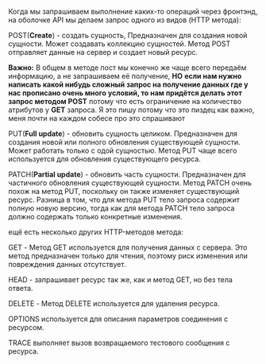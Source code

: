 
Когда мы запрашиваем выполнение каких-то операций через фронтэнд, на оболочке API мы делаем запрос одного из видов (HTTP метода):

POST(**Create**) - создать сущность, Предназначен для создания новой сущности. Может создавать коллекцию сущностей. Метод POST отправляет данные на сервер и создает новый ресурс.

**Важно:** В общем в методе пост мы конечно же чаще всего передаём информацию, а не запрашиваем её получение, **НО** **если нам нужно написать какой нибудь сложный запрос на получение данных где у нас прописано очень много условий, то нам придётся делать этот запрос методом POST** потому что есть ограничение на количество атрибутов у **GET** запроса. Я это пишу потому что это пиздец как важно, меня почти на каждом собесе про это спрашивают

PUT(**Full update**) - обновить сущность целиком. Предназначен для создания новой или полного обновления существующей сущности. Может работать только с одой сущностью. Метод PUT чаще всего используется для обновления существующего ресурса.

PATCH(**Partial update**) - обновить часть сущности. Предназначен для частичного обновления существующей сущности. Метод PATCH очень похож на метод PUT, поскольку он также изменяет существующий ресурс. Разница в том, что для метода PUT тело запроса содержит полную новую версию, тогда как для метода PATCH тело запроса должно содержать только конкретные изменения.

ещё есть несколько других HTTP-методов метода:

GET - Метод GET используется для получения данных с сервера. Это метод предназначен только для чтения, поэтому риск изменения или повреждения данных отсутствует.

HEAD - запрашивает ресурс так же, как и метод GET, но без тела ответа.

DELETE - Метод DELETE используется для удаления ресурса.

OPTIONS используется для описания параметров соединения с ресурсом.

TRACE выполняет вызов возвращаемого тестового сообщения с ресурса.


